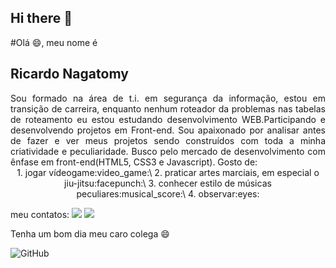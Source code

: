 ## Hi there 👋

#Olá :smile:, meu nome é <h2>Ricardo Nagatomy</h2>
<div align="justify">Sou formado na área de t.i. em segurança da informação, estou em transição de carreira, enquanto nenhum roteador da problemas nas tabelas de roteamento eu estou estudando desenvolvimento WEB.Participando e desenvolvendo projetos em Front-end. Sou apaixonado por analisar antes de fazer e ver meus projetos sendo construídos com toda a minha criatividade e peculiaridade. Busco pelo mercado de desenvolvimento com ênfase em front-end(HTML5, CSS3 e Javascript).
Gosto de:</div>

<div align="center">
1. jogar vídeogame:video_game:\
2. praticar artes marciais, em especial o jiu-jitsu:facepunch:\
3. conhecer estilo de músicas peculiares:musical_score:\
4. observar:eyes:
</div>

meu contatos:
<a href="https://www.linkedin.com/in/ricardo-nagatomy-56553254"><img src="https://img.shields.io/badge/-RicardoNaga-blue?style=flat-square&logo=Linkedin&logoColor=white"></a>
<a href="https://app.rocketseat.com.br/me/ricardo-nagatomy-08130"><img src="https://img.shields.io/badge/-Rocketseat-000?style=flat-square&logo=&logoColor=white"></a>


Tenha um bom dia meu caro colega :smile:

![GitHub](https://img.shields.io/github/license/Ricnaga/Ricnaga)
